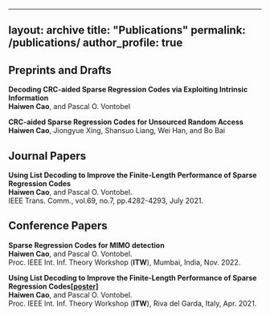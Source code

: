 <!-- ---
layout: archive
title: "Publications"
permalink: /publications/
author_profile: true
---

{% if author.googlescholar %}
  You can also find my articles on <u><a href="{{author.googlescholar}}">my Google Scholar profile</a>.</u>
{% endif %}

{% include base_path %}

{% for post in site.publications reversed %}
  {% include archive-single.html %}
{% endfor %}
 -->


 ---
layout: archive
title: "Publications"
permalink: /publications/
author_profile: true
---

## Preprints and Drafts
<b>Decoding CRC-aided Sparse Regression Codes via Exploiting Intrinsic Information
</b><br><b>Haiwen Cao</b>, and Pascal O. Vontobel<br>

<b>CRC-aided Sparse Regression Codes for Unsourced Random Access
</b><br><b>Haiwen Cao</b>, Jiongyue Xing, Shansuo Liang, Wei Han, and Bo Bai<br>



## Journal Papers
<b>Using List Decoding to Improve the Finite-Length Performance of Sparse Regression Codes
</b><br> <b>Haiwen Cao</b>, and Pascal O. Vontobel. <br>
IEEE Trans. Comm., vol.69, no.7, pp.4282-4293, July 2021. 


## Conference Papers
<b>Sparse Regression Codes for MIMO detection
</b><br> <b>Haiwen Cao</b>, and Pascal O. Vontobel. <br>
Proc. IEEE Int. Inf. Theory Workshop (**ITW**), Mumbai, India, Nov. 2022.

<b>Using List Decoding to Improve the Finite-Length Performance of Sparse Regression Codes[[poster]](https://caohaiwen.github.io/files/Poster_CSCIT2021.pdf)
</b><br> <b>Haiwen Cao</b>, and Pascal O. Vontobel.  <br>
Proc. IEEE Int. Inf. Theory Workshop (**ITW**), Riva del Garda, Italy, Apr. 2021.


